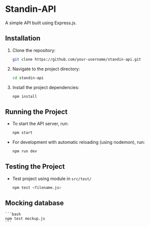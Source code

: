# Standin-API

A simple API built using Express.js.

## Installation

1. Clone the repository:

   ```bash
   git clone https://github.com/your-username/standin-api.git
   ```

2.	Navigate to the project directory:

	```bash
	cd standin-api
	```

3.	Install the project dependencies:

	```bash
	npm install
	```

## Running the Project

- To start the API server, run:

	```bash
	npm start
	```

- For development with automatic reloading (using nodemon), run:

	```bash
	npm run dev
	```

## Testing the Project

- Test project using module in `src/test/`
	```bash
	npm test <filename.js>
	```


## Mocking database
	```bash
	npm test mockup.js
	```